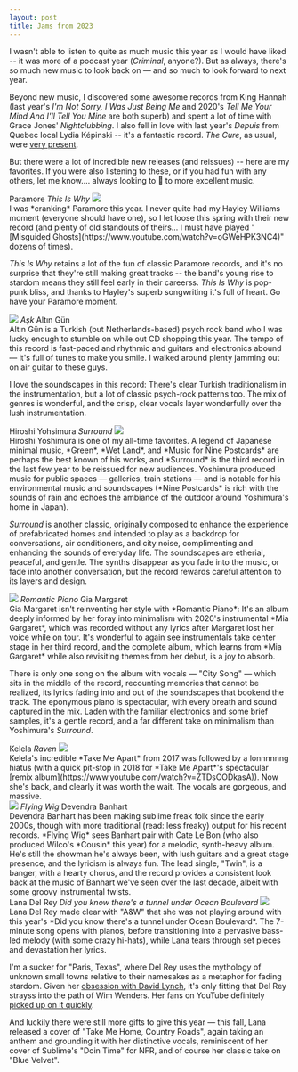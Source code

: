 ```yaml
---
layout: post
title: Jams from 2023
---
```


I wasn't able to listen to quite as much music this year as I would have liked -- it was more of a podcast year (*Criminal*, anyone?). But as always, there's so much new music to look back on — and so much to look forward to next year.

Beyond new music, I discovered some awesome records from King Hannah (last year's *I'm Not Sorry, I Was Just Being Me* and 2020's *Tell Me Your Mind And I'll Tell You Mine* are both superb) and spent a lot of time with Grace Jones' *Nightclubbing*. I also fell in love with last year's *Depuis* from Quebec local Lydia Képinski -- it's a fantastic record. *The Cure*, as usual, were [very present](https://www.youtube.com/watch?v=bsUXcQakUno).

But there were a lot of incredible new releases (and reissues) -- here are my favorites. If you were also listening to these, or if you had fun with any others, let me know.... always looking to 💃 to more excellent music.

<div class='music-item'>
	Paramore
	<i>This Is Why</i>
	<img class='photo' src="/images/blog/music_2023/this_is_why.jpg">
</div>
I was *cranking* Paramore this year. I never quite had my Hayley Williams moment (everyone should have one), so I let loose this spring with their new record (and plenty of old standouts of theirs... I must have played "[Misguided Ghosts](https://www.youtube.com/watch?v=oGWeHPK3NC4)" dozens of times).

*This Is Why* retains a lot of the fun of classic Paramore records, and it's no surprise that they're still making great tracks -- the band's young rise to stardom means they still feel early in their careerss. *This Is Why* is pop-punk bliss, and thanks to Hayley's superb songwriting it's full of heart. Go have your Paramore moment.

<div class='music-item'>
	<img class='photo' src="/images/blog/music_2023/ask.jpg">
	<i>Aşk</i>
	Altın Gün
</div>
Altın Gün is a Turkish (but Netherlands-based) psych rock band who I was lucky enough to stumble on while out CD shopping this year. The tempo of this record is fast-paced and rhythmic and guitars and electronics abound — it's full of tunes to make you smile. I walked around plenty jamming out on air guitar to these guys.

I love the soundscapes in this record: There's clear Turkish traditionalism in the instrumentation, but a lot of classic psych-rock patterns too. The mix of genres is wonderful, and the crisp, clear vocals layer wonderfully over the lush instrumentation.

<div class='music-item'>
	Hiroshi Yohsimura
	<i>Surround</i>
	<img class='photo' src="/images/blog/music_2023/surround.jpg">
</div>
Hiroshi Yoshimura is one of my all-time favorites. A legend of Japanese minimal music, *Green*, *Wet Land*, and *Music for Nine Postcards* are perhaps the best known of his works, and *Surround* is the third record in the last few year to be reissued for new audiences. Yoshimura produced music for public spaces — galleries, train stations — and is notable for his environmental music and soundscapes (*Nine Postcards* is rich with the sounds of rain and echoes the ambiance of the outdoor around Yoshimura's home in Japan).

*Surround* is another classic, originally composed to enhance the experience of prefabricated homes and intended to play as a backdrop for conversations, air conditioners, and city noise, complimenting and enhancing the sounds of everyday life. The soundscapes are etherial, peaceful, and gentle. The synths disappear as you fade into the music, or fade into another conversation, but the record rewards careful attention to its layers and design.

<div class='music-item'>
	<img class='photo' src="/images/blog/music_2023/romantic_piano.jpg">
	<i>Romantic Piano</i>
	Gia Margaret
</div>
Gia Margaret isn't reinventing her style with *Romantic Piano*: It's an album deeply informed by her foray into minimalism with 2020's instrumental *Mia Gargaret*, which was recorded without any lyrics after Margaret lost her voice while on tour. It's wonderful to again see instrumentals take center stage in her third record, and the complete album, which learns from *Mia Gargaret* while also revisiting themes from her debut, is a joy to absorb.

There is only one song on the album with vocals — "City Song" — which sits in the middle of the record, recounting memories that cannot be realized, its lyrics fading into and out of the soundscapes that bookend the track. The eponymous piano is spectacular, with every breath and sound captured in the mix. Laden with the familiar electronics and some brief samples, it's a gentle record, and a far different take on minimalism than Yoshimura's *Surround*.

<div class='music-item'>
	Kelela
	<i>Raven</i>
	<img class='photo' src="/images/blog/music_2023/raven.jpg">
</div>
Kelela's incredible *Take Me Apart* from 2017 was followed by a lonnnnnng hiatus (with a quick pit-stop in 2018 for *Take Me Apart*'s spectacular [remix album](https://www.youtube.com/watch?v=ZTDsCODkasA)). Now she's back, and clearly it was worth the wait. The vocals are gorgeous, and massive.

<div class='music-item'>
	<img class='photo' src="/images/blog/music_2023/flying_wig.jpg">
	<i>Flying Wig</i>
	Devendra Banhart
</div>
Devendra Banhart has been making sublime freak folk since the early 2000s, though with more traditional (read: less freaky) output for his recent records. *Flying Wig* sees Banhart pair with Cate Le Bon (who also produced Wilco's *Cousin* this year) for a melodic, synth-heavy album. He's still the showman he's always been, with lush guitars and a great stage presence, and the lyricism is always fun. The lead single, "Twin", is a banger, with a hearty chorus, and the record provides a consistent look back at the music of Banhart we've seen over the last decade, albeit with some groovy instrumental twists. 

<div class='music-item'>
	Lana Del Rey
	<i>Did you know there's a tunnel under Ocean Boulevard</i>
	<img class='photo' src="/images/blog/music_2023/tunnel.jpg">
</div>
Lana Del Rey made clear with "A&W" that she was not playing around with this year's *Did you know there's a tunnel under Ocean Boulevard*. The 7-minute song opens with pianos, before transitioning into a pervasive bass-led melody (with some crazy hi-hats), while Lana tears through set pieces and devastation her lyrics.

I'm a sucker for "Paris, Texas", where Del Rey uses the mythology of unknown small towns relative to their namesakes as a metaphor for fading stardom. Given her [obsession with David Lynch](https://www.youtube.com/watch?v=BwCitgDib-g), it's only fitting that Del Rey strayss into the path of Wim Wenders. Her fans on YouTube definitely [picked up on it quickly](https://www.youtube.com/watch?v=JKUbiIwP3CU).

And luckily there were still more gifts to give this year — this fall, Lana released a cover of "Take Me Home, Country Roads", again taking an anthem and grounding it with her distinctive vocals, reminiscent of her cover of Sublime's "Doin Time" for NFR, and of course her classic take on "Blue Velvet". 